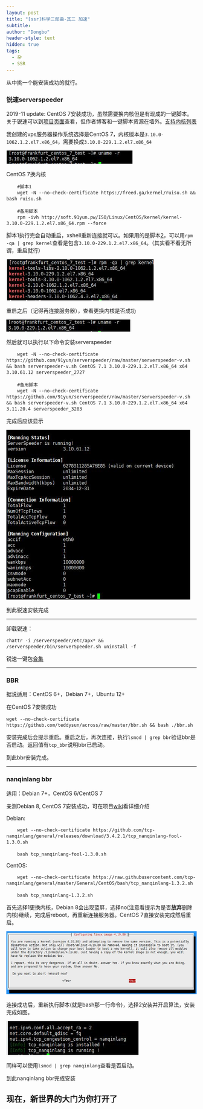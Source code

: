 ```yaml
---
layout: post
title: "[ssr]科学三部曲-其三 加速"
subtitle: 
author: "Dongbo"
header-style: text
hidden: true
tags:
  - 杂
  - SSR
---
```


从中挑一个能安装成功的就行。

### 锐速serverspeeder

2019-11 update: CentOS 7安装成功，虽然需要换内核但是有现成的一键脚本。关于锐速可以到[项目页面][3]查看，但作者博客和一键脚本资源在墙外。[支持内核列表](https://www.91yun.co/serverspeeder91yun)

我创建的vps服务器操作系统选择是CentOS 7，内核版本是`3.10.0-1062.1.2.el7.x86_64`，需要换成`3.10.0-229.1.2.el7.x86_64`

![centOS-7-kernel](/img/in-post/post-ssr/vultr-centOS-7-kernel.jpg)

CentOS 7换内核
        
        #脚本1
        wget -N --no-check-certificate https://freed.ga/kernel/ruisu.sh && bash ruisu.sh

        #备用脚本
        rpm -ivh http://soft.91yun.pw/ISO/Linux/CentOS/kernel/kernel-3.10.0-229.1.2.el7.x86_64.rpm --force

脚本1执行完会自动重启，xshell重新连接就可以。如果用的是脚本[2](https://www.91yun.co/archives/795)，可以用`rpm -qa | grep kernel`查看是包含`3.10.0-229.1.2.el7.x86_64`。（其实看不看无所谓，重启就行）

![change-kernel-cmd2](/img/in-post/post-ssr/centOS7-cmd2-kernel.jpg)

重启之后（记得再连接服务器），查看更换内核是否成功

![change-kernel-success](/img/in-post/post-ssr/vultr-centOS-7-new-kernel.jpg)

然后就可以执行以下命令安装serverspeeder

        wget -N --no-check-certificate https://github.com/91yun/serverspeeder/raw/master/serverspeeder-v.sh && bash serverspeeder-v.sh CentOS 7.1 3.10.0-229.1.2.el7.x86_64 x64 3.10.61.12 serverspeeder_2727

        #备用脚本
        wget -N --no-check-certificate https://github.com/91yun/serverspeeder/raw/master/serverspeeder-v.sh && bash serverspeeder-v.sh CentOS 7.1 3.10.0-229.1.2.el7.x86_64 x64 3.11.20.4 serverspeeder_3283

完成后应该显示

![serverspeeder-success](/img/in-post/post-ssr/serverspeeder-success.jpg)

到此锐速安装完成

--------

卸载锐速：
    
    chattr -i /serverspeeder/etc/apx* && /serverspeeder/bin/serverSpeeder.sh uninstall -f

锐速一键包[合集](https://www.91yun.co/serverspeeder91yun)

-------------------

### BBR

据说适用：CentOS 6+，Debian 7+，Ubuntu 12+

在CentOS 7安装成功

    wget --no-check-certificate https://github.com/teddysun/across/raw/master/bbr.sh && bash ./bbr.sh

安装完成后会提示重启。重启之后，再次连接，执行`lsmod | grep bbr`验证bbr是否启动。返回值有`tcp_bbr`说明bbr已启动。

到此bbr安装完成。

-------------------

### nanqinlang bbr

适用：Debian 7+，CentOS 6/CentOS 7

亲测Debian 8, CentOS 7安装成功，可在项目[wiki](https://github.com/tcp-nanqinlang/wiki/wiki/general)看详细介绍

Debian:

        wget --no-check-certificate https://github.com/tcp-nanqinlang/general/releases/download/3.4.2.1/tcp_nanqinlang-fool-1.3.0.sh

        bash tcp_nanqinlang-fool-1.3.0.sh

CentOS:

        wget --no-check-certificate https://raw.githubusercontent.com/tcp-nanqinlang/general/master/General/CentOS/bash/tcp_nanqinlang-1.3.2.sh

        bash tcp_nanqinlang-1.3.2.sh


首先选择1更换内核，Debian 8会出现蓝屏，选择no(注意看提示为是否**放弃**删除内核)继续，完成后reboot，再重新连接服务器。CentOS 7直接安装完成然后重启。

![nanqinlang-bbr](/img/in-post/post-ssr/nanqinlang-bbr.jpg)

连接成功后，重新执行脚本(就是bash那一行命令)，选择2安装并开启算法，安装完成如图。

![nanqinlang-bbr-success](/img/in-post/post-ssr/nanqinlang-bbr-success.jpg)

同样可以使用`lsmod | grep nanqinlang`查看是否启动。

到此nanqinlang bbr完成安装


## 现在，新世界的大门为你打开了



[3]: https://github.com/91yun/serverspeeder/